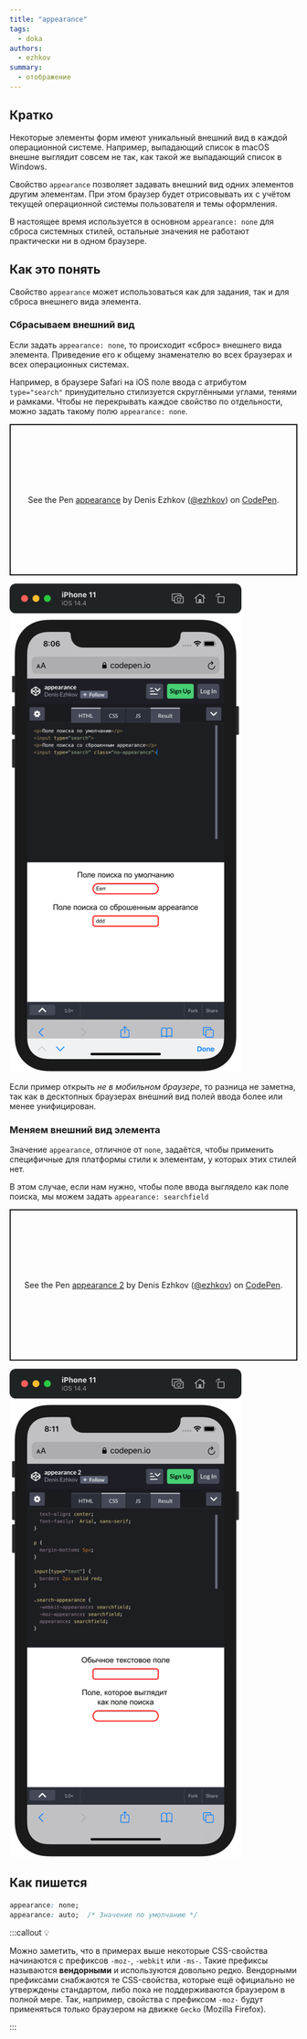 ```yaml
---
title: "appearance"
tags:
  - doka
authors:
  - ezhkov
summary:
  - отображение
---
```


## Кратко

Некоторые элементы форм имеют уникальный внешний вид в каждой операционной системе. Например, выпадающий список в macOS внешне выглядит совсем не так, как такой же выпадающий список в Windows.

Свойство `appearance` позволяет задавать внешний вид одних элементов другим элементам. При этом браузер будет отрисовывать их с учётом текущей операционной системы пользователя и темы оформления.

В настоящее время используется в основном `appearance: none` для сброса системных стилей, остальные значения не работают практически ни в одном браузере.

## Как это понять

Свойство `appearance` может использоваться как для задания, так и для сброса внешнего вида элемента.

### Сбрасываем внешний вид

Если задать `appearance: none`, то происходит «сброс» внешнего вида элемента. Приведение его к общему знаменателю во всех браузерах и всех операционных системах.

Например, в браузере Safari на iOS поле ввода с атрибутом `type="search"` принудительно стилизуется скруглёнными углами, тенями и рамками. Чтобы не перекрывать каждое свойство по отдельности, можно задать такому полю `appearance: none`.

<p class="codepen" data-height="265" data-theme-id="light" data-default-tab="css,result" data-user="ezhkov" data-slug-hash="wvoBLXP" style="height: 265px; box-sizing: border-box; display: flex; align-items: center; justify-content: center; border: 2px solid; margin: 1em 0; padding: 1em;" data-pen-title="appearance">
  <span>See the Pen <a href="https://codepen.io/ezhkov/pen/wvoBLXP">
  appearance</a> by Denis Ezhkov (<a href="https://codepen.io/ezhkov">@ezhkov</a>)
  on <a href="https://codepen.io">CodePen</a>.</span>
</p>

![Изменение вида текстового поля на мобильных с поискового на обычное на с помощью appearance: none.](images/1.png)

Если пример открыть _не в мобильном браузере_, то разница не заметна, так как в десктопных браузерах внешний вид полей ввода более или менее унифицирован.

### Меняем внешний вид элемента

Значение `appearance`, отличное от `none`, задаётся, чтобы применить специфичные для платформы стили к элементам, у которых этих стилей нет.

В этом случае, если нам нужно, чтобы поле ввода выглядело как поле поиска, мы можем задать `appearance: searchfield`

<p class="codepen" data-height="265" data-theme-id="light" data-default-tab="css,result" data-user="ezhkov" data-slug-hash="abBzezO" style="height: 265px; box-sizing: border-box; display: flex; align-items: center; justify-content: center; border: 2px solid; margin: 1em 0; padding: 1em;" data-pen-title="appearance 2">
  <span>See the Pen <a href="https://codepen.io/ezhkov/pen/abBzezO">
  appearance 2</a> by Denis Ezhkov (<a href="https://codepen.io/ezhkov">@ezhkov</a>)
  on <a href="https://codepen.io">CodePen</a>.</span>
</p>
<script async src="https://cpwebassets.codepen.io/assets/embed/ei.js"></script>

![Изменение вида текстового поля на мобильных с обычного на поисковое с помощью appearance: searchfield.](images/2.png)

## Как пишется

```css
appearance: none;
appearance: auto;  /* Значение по умолчанию */
```

:::callout 💡

Можно заметить, что в примерах выше некоторые CSS-свойства начинаются с префиксов `-moz-`, `-webkit` или `-ms-`. Такие префиксы называются **вендорными** и используются довольно редко. Вендорными префиксами снабжаются те CSS-свойства, которые ещё официально не утверждены стандартом, либо пока не поддерживаются браузером в полной мере. Так, например, свойства с префиксом `-moz-` будут применяться только браузером на движке `Gecko` (Mozilla Firefox).

:::
